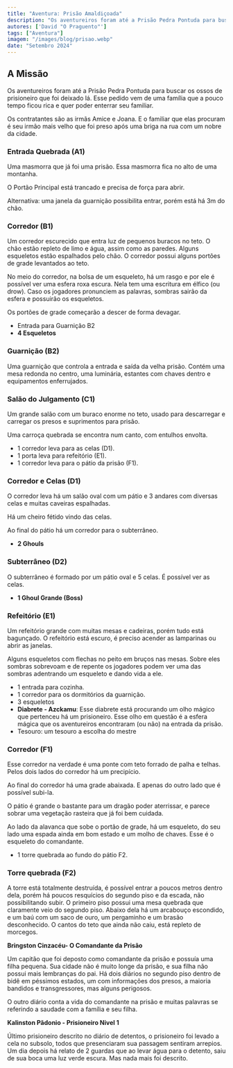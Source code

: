 ```yaml
---
title: "Aventura: Prisão Amaldiçoada"
description: "Os aventureiros foram até a Prisão Pedra Pontuda para buscar os ossos de prisioneiro que foi deixado lá."
autores: ['David "O Praguento"']
tags: ["Aventura"]
imagem: "/images/blog/prisao.webp"
date: "Setembro 2024"
---
```


## A Missão

Os aventureiros foram até a Prisão Pedra Pontuda para buscar os ossos de
prisioneiro que foi deixado lá. Esse pedido vem de uma família que a pouco
tempo ficou rica e quer poder enterrar seu familiar.

Os contratantes são as irmãs Amice e Joana. E o familiar que elas procuram é seu
irmão mais velho que foi preso após uma briga na rua com um nobre da cidade.

### Entrada Quebrada (A1)

Uma masmorra que já foi uma prisão. Essa masmorra fica no alto de uma
montanha.

O Portão Principal está trancado e precisa de força para abrir.

Alternativa: uma janela da guarnição possibilita entrar, porém está há 3m do
chão.

### Corredor (B1)

Um corredor escurecido que entra luz de pequenos buracos no teto. O chão estão
repleto de limo e água, assim como as paredes. Alguns esqueletos estão
espalhados pelo chão. O corredor possui alguns portões de grade levantados ao
teto.

No meio do corredor, na bolsa de um esqueleto, há um rasgo e por ele é possível
ver uma esfera roxa escura. Nela tem uma escritura em élfico (ou drow). Caso os
jogadores pronunciem as palavras, sombras sairão da esfera e possuirão os
esqueletos.

Os portões de grade começarão a descer de forma devagar.

- Entrada para Guarnição B2
- **4 Esqueletos**

### Guarnição (B2)

Uma guarnição que controla a entrada e saída da velha prisão. Contém uma mesa
redonda no centro, uma luminária, estantes com chaves dentro e equipamentos
enferrujados.

### Salão do Julgamento (C1)

Um grande salão com um buraco enorme no teto, usado para descarregar e
carregar os presos e suprimentos para prisão.

Uma carroça quebrada se encontra num canto, com entulhos envolta.

- 1 corredor leva para as celas (D1).
- 1 porta leva para refeitório (E1).
- 1 corredor leva para o pátio da prisão (F1).

### Corredor e Celas (D1)

O corredor leva há um salão oval com um pátio e 3 andares com diversas celas e
muitas caveiras espalhadas.

Há um cheiro fétido vindo das celas.

Ao final do pátio há um corredor para o subterrâneo.

- **2 Ghouls**

### Subterrâneo (D2)

O subterrâneo é formado por um pátio oval e 5 celas. É possível ver as celas.

- **1 Ghoul Grande (Boss)**

### Refeitório (E1)

Um refeitório grande com muitas mesas e cadeiras, porém tudo está bagunçado.
O refeitório está escuro, é preciso acender as lamparinas ou abrir as janelas.

Alguns esqueletos com flechas no peito em bruços nas mesas. Sobre eles sombras sobrevoam e de repente os jogadores podem ver
uma das sombras adentrando um esqueleto e dando vida a ele.

- 1 entrada para cozinha.
- 1 corredor para os dormitórios da guarnição.
- 3 esqueletos
- **Diabrete - Azckamu**: Esse diabrete está procurando um olho mágico que pertenceu há um prisioneiro.
  Esse olho em questão é a esfera mágica que os aventureiros encontraram (ou não) na entrada da prisão.
- Tesouro: um tesouro a escolha do mestre

### Corredor (F1)

Esse corredor na verdade é uma ponte com teto forrado de palha e telhas.
Pelos dois lados do corredor há um precipício.

Ao final do corredor há uma grade abaixada. E apenas do outro lado que é
possível subi-la.

O pátio é grande o bastante para um dragão poder aterrissar, e parece sobrar
uma vegetação rasteira que já foi bem cuidada.

Ao lado da alavanca que sobe o portão de grade, há um esqueleto, do seu lado
uma espada ainda em bom estado e um molho de chaves. Esse é o esqueleto do
comandante.

- 1 torre quebrada ao fundo do pátio F2.

### Torre quebrada (F2)

A torre está totalmente destruída, é possível entrar a poucos metros dentro dela, porém há poucos resquícios do segundo piso e da escada, não possibilitando subir.
O primeiro piso possui uma mesa quebrada que claramente veio do segundo piso. Abaixo dela há um arcabouço escondido, e um baú com um saco de ouro, um pergaminho e um brasão desconhecido.
O cantos do teto que ainda não caiu, está repleto de morcegos.

**Bringston Cinzacéu- O Comandante da Prisão**

Um capitão que foi deposto como comandante da prisão e possuía uma filha pequena.
Sua cidade não é muito longe da prisão, e sua filha não possui mais lembranças do pai.
Há dois diários no segundo piso dentro de bidê em péssimos estados, um com informações dos presos, a maioria bandidos e transgressores, mas alguns perigosos.

O outro diário conta a vida do comandante na prisão e muitas palavras se referindo a saudade com a família e seu filha.

**Kalinston Pãdonio - Prisioneiro Nivel 1**

Último prisioneiro descrito no diário de detentos, o prisioneiro foi levado a cela
no subsolo, todos que presenciaram sua passagem sentiram arrepios. Um dia
depois há relato de 2 guardas que ao levar água para o detento, saiu de sua boca
uma luz verde escura. Mas nada mais foi descrito.
